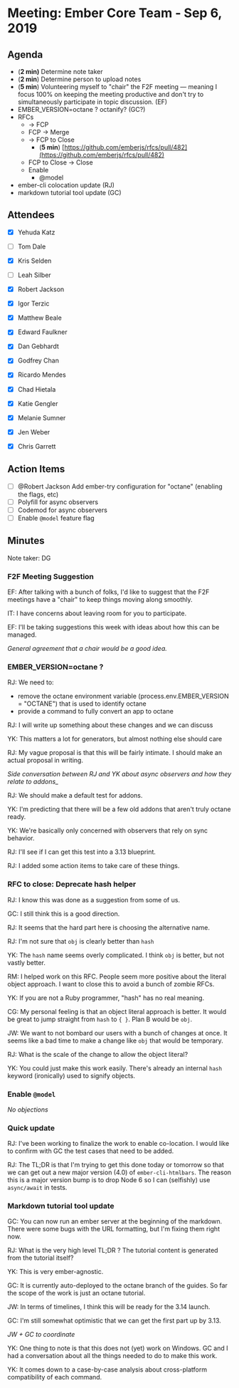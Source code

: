 # Meeting: Ember Core Team - Sep 6, 2019

## Agenda

- (**2 min)** Determine note taker
- (**2 min**) Determine person to upload notes
- (**5 min**) Volunteering myself to "chair" the F2F meeting — meaning I focus 100% on keeping the meeting productive and don't try to simultaneously participate in topic discussion. (EF)
- EMBER_VERSION=octane ? octanify? (GC?)
- RFCs
    - → FCP
    - FCP → Merge
    - → FCP to Close
        - (**5 min**) [https://github.com/emberjs/rfcs/pull/482](https://github.com/emberjs/rfcs/pull/482)
    - FCP to Close → Close
    - Enable
        - @model
- ember-cli colocation update (RJ)
- markdown tutorial tool update (GC)

## Attendees

- [x]  Yehuda Katz
- [ ]  Tom Dale
- [x]  Kris Selden
- [ ]  Leah Silber
- [x]  Robert Jackson
- [x]  Igor Terzic
- [x]  Matthew Beale
- [x]  Edward Faulkner

- [x]  Dan Gebhardt
- [x]  Godfrey Chan
- [x]  Ricardo Mendes
- [x]  Chad Hietala
- [x]  Katie Gengler
- [x]  Melanie Sumner
- [x]  Jen Weber
- [x]  Chris Garrett

## Action Items

- [ ]  @Robert Jackson Add ember-try configuration for "octane" (enabling the flags, etc)
- [ ]  Polyfill for async observers
- [ ]  Codemod for async observers
- [ ]  Enable `@model` feature flag

## Minutes

Note taker: DG

### F2F Meeting Suggestion

EF: After talking with a bunch of folks, I'd like to suggest that the F2F meetings have a "chair" to keep things moving along smoothly.

IT: I have concerns about leaving room for you to participate.

EF: I'll be taking suggestions this week with ideas about how this can be managed.

*General agreement that a chair would be a good idea.*

### EMBER_VERSION=octane ?

RJ: We need to:

- remove the octane environment variable (process.env.EMBER_VERSION = "OCTANE") that is used to identify octane
- provide a command to fully convert an app to octane

RJ: I will write up something about these changes and we can discuss

YK: This matters a lot for generators, but almost nothing else should care

RJ: My vague proposal is that this will be fairly intimate. I should make an actual proposal in writing.

*Side conversation between RJ and YK about async observers and how they relate to addons_*

RJ: We should make a default test for addons.

YK: I'm predicting that there will be a few old addons that aren't truly octane ready.

YK: We're basically only concerned with observers that rely on sync behavior.

RJ: I'll see if I can get this test into a 3.13 blueprint.

RJ: I added some action items to take care of these things.

### RFC to close: Deprecate hash helper

RJ: I know this was done as a suggestion from some of us.

GC: I still think this is a good direction.

RJ: It seems that the hard part here is choosing the alternative name.

RJ: I'm not sure that `obj` is clearly better than `hash`

YK: The `hash` name seems overly complicated. I think `obj` is better, but not vastly better.

RM: I helped work on this RFC. People seem more positive about the literal object approach. I want to close this to avoid a bunch of zombie RFCs.

YK: If you are not a Ruby programmer, "hash" has no real meaning.

CG: My personal feeling is that an object literal approach is better. It would be great to jump straight from `hash` to `{ }`. Plan B would be `obj`.

JW: We want to not bombard our users with a bunch of changes at once. It seems like a bad time to make a change like `obj` that would be temporary.

RJ: What is the scale of the change to allow the object literal?

YK: You could just make this work easily. There's already an internal `hash` keyword (ironically) used to signify objects.

### Enable `@model`

*No objections*

### Quick update

RJ: I've been working to finalize the work to enable co-location. I would like to confirm with GC the test cases that need to be added.

RJ: The TL;DR is that I'm trying to get this done today or tomorrow so that we can get out a new major version (4.0) of `ember-cli-htmlbars`. The reason this is a major version bump is to drop Node 6 so I can (selfishly) use `async/await` in tests.

### Markdown tutorial tool update

GC: You can now run an ember server at the beginning of the markdown. There were some bugs with the URL formatting, but I'm fixing them right now.

RJ: What is the very high level TL;DR ? The tutorial content is generated from the tutorial itself?

YK: This is very ember-agnostic.

GC: It is currently auto-deployed to the octane branch of the guides. So far the scope of the work is just an octane tutorial.

JW: In terms of timelines, I think this will be ready for the 3.14 launch.

GC: I'm still somewhat optimistic that we can get the first part up by 3.13.

*JW + GC to coordinate*

YK: One thing to note is that this does not (yet) work on Windows. GC and I had a conversation about all the things needed to do to make this work. 

YK: It comes down to a case-by-case analysis about cross-platform compatibility of each command.
